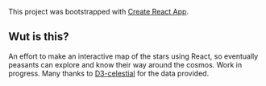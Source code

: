This project was bootstrapped with [Create React App](https://github.com/facebook/create-react-app).

## Wut is this?
An effort to make an interactive map of the stars using React, so eventually peasants can explore and know their way around the cosmos. Work in progress. Many thanks to [D3-celestial](https://github.com/ofrohn/d3-celestial) for the data provided.
